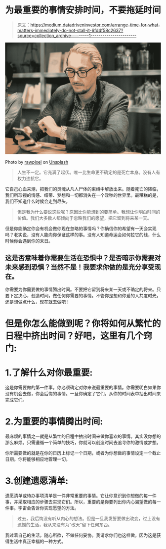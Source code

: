 # 为最重要的事情安排时间，不要拖延时间

> 原文：<https://medium.datadriveninvestor.com/arrange-time-for-what-matters-immediately-do-not-stall-it-6fd4f58c2637?source=collection_archive---------1----------------------->

![](img/e8c0c1b557807af58641aa4695304c15.png)

Photo by [rawpixel](https://unsplash.com/@rawpixel?utm_source=medium&utm_medium=referral) on [Unsplash](https://unsplash.com?utm_source=medium&utm_medium=referral)

> 人生不一定。它充满了起伏。唯一比生命更不确定的是死亡本身。没有人有权力违抗它。

它自己心血来潮，把我们的灵魂从凡人尸体的束缚中解放出来。随着死亡的降临，我们所珍视的情感、纽带、梦想和一切都消失在一个淫秽的世界里。最糟糕的是，我们不知道什么时候会走到尽头。

> 但是我为什么要说这些呢？原因比你能想到的要简单。我想让你明白时间的价值。我们大多数人都倾向于忽略我们的愿望，把它留到将来某一天。

但是你能确定你会有机会做你现在忽略的事情吗？你确信你的希望有一天会实现吗？老实说，没有人能向你保证这样的事。没有人知道命运会如何拉它的线，什么时候你会遇到你的末日。

## 这是否意味着你需要生活在恐惧中？是否暗示你需要对未来感到恐惧？当然不是！我要求你做的是充分享受现在。

你需要为你需要做的事情腾出时间。不要把它留到将来某一天或不确定的将来。只要下定决心，创造时间，做任何你需要的事情。不管你是想和你爱的人共度时光，还是想做点什么，现在就去做吧！

# 但是你怎么能做到呢？你将如何从繁忙的日程中挤出时间？好吧，这里有几个窍门:

# 1.了解什么对你最重要:

这是你需要做的第一件事。你必须确定对你来说最重要的事情。你需要明白如果你没有机会去做，你会后悔的事情。一旦你确定了它们，从你的时间表中抽出时间来完成它们。

# 2.为重要的事情腾出时间:

最麻烦的事情之一就是从繁忙的日程中抽出时间来做你喜欢的事情。其实没你想的那么麻烦。只需遵循一个简单的技巧，你就可以创造时间去追寻你的激情或梦想。

你所需要做的就是在你的日历上标记一个日期，或者为你想做的事情设定一个截止日期。你将能够相应地管理一切。

# 3.创建遗愿清单:

遗愿清单或待办事项清单是一件非常重要的事情。它让你意识到你想做的每一件事，并采取相应的步骤去实现它们。所以，重要的是你要列出你内心渴望做的每一件事。宇宙会告诉你实现愿望的方法。

> 过去，我后悔没有听从内心的想法。但是一旦我发誓要做出改变，过上没有遗憾的生活，我从来没有为“改天”留下任何东西。

我过着自己的生活，随心所欲，不做任何妥协。我请求你们也这样做，因为这是获得生活中真正幸福的一种方式。